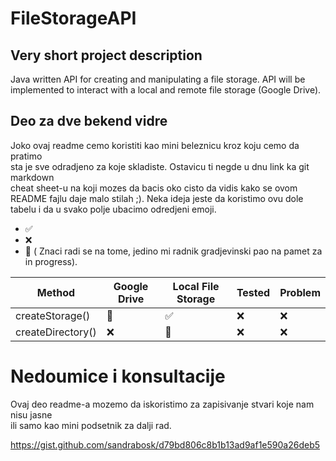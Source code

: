 # FileStorageAPI
## Very short project description
Java written API for creating and manipulating a file storage.
API will be implemented to interact with a local and remote file storage (Google Drive).

## Deo za dve bekend vidre
Joko ovaj readme cemo koristiti kao mini beleznicu kroz koju cemo da pratimo  
sta je sve odradjeno za koje skladiste. Ostavicu ti negde u dnu link ka git markdown  
cheat sheet-u na koji mozes da bacis oko cisto da vidis kako se ovom README fajlu
daje malo stilah ;). Neka ideja jeste da koristimo ovu dole tabelu i da u svako polje ubacimo odredjeni emoji.  
- :white_check_mark:
- :x:
- :construction_worker: ( Znaci radi se na tome, jedino mi radnik gradjevinski pao na pamet za in progress).

Method | Google Drive | Local File Storage | Tested| Problem|
-------|--------------|--------------------|-------|--------|
createStorage()|:construction_worker:|:white_check_mark:|:x:|:x:|
createDirectory()|:x:|:construction_worker:|:x:|:x:|



# Nedoumice i konsultacije
Ovaj deo readme-a mozemo da iskoristimo za zapisivanje stvari koje nam nisu jasne  
ili samo kao mini podsetnik za dalji rad.

https://gist.github.com/sandrabosk/d79bd806c8b1b13ad9af1e590a26deb5
